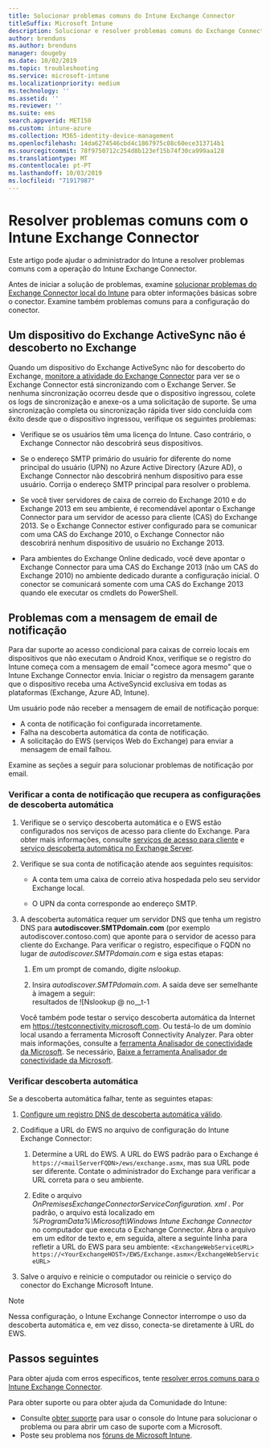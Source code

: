 ```yaml
---
title: Solucionar problemas comuns do Intune Exchange Connector
titleSuffix: Microsoft Intune
description: Solucionar e resolver problemas comuns do Exchange Connector local Microsoft Intune.
author: brenduns
ms.author: brenduns
manager: dougeby
ms.date: 10/02/2019
ms.topic: troubleshooting
ms.service: microsoft-intune
ms.localizationpriority: medium
ms.technology: ''
ms.assetid: ''
ms.reviewer: ''
ms.suite: ems
search.appverid: MET150
ms.custom: intune-azure
ms.collection: M365-identity-device-management
ms.openlocfilehash: 14da6274546cbd4c1867975c08c60ece313714b1
ms.sourcegitcommit: 78f9750712c254d8b123ef15b74f30ca999aa128
ms.translationtype: MT
ms.contentlocale: pt-PT
ms.lasthandoff: 10/03/2019
ms.locfileid: "71917987"
---
```

# <a name="resolve-common-problems-with-the-intune-exchange-connector"></a>Resolver problemas comuns com o Intune Exchange Connector
 
Este artigo pode ajudar o administrador do Intune a resolver problemas comuns com a operação do Intune Exchange Connector.  

Antes de iniciar a solução de problemas, examine [solucionar problemas do Exchange Connector local do Intune](troubleshoot-exchange-connector.md) para obter informações básicas sobre o conector. Examine também problemas comuns para a configuração do conector. 

## <a name="an-exchange-activesync-device-isnt-discovered-from-exchange"></a>Um dispositivo do Exchange ActiveSync não é descoberto no Exchange

Quando um dispositivo do Exchange ActiveSync não for descoberto do Exchange, [monitore a atividade do Exchange Connector](exchange-connector-install.md#on-premises-intune-exchange-connector-high-availability-support) para ver se o Exchange Connector está sincronizando com o Exchange Server. Se nenhuma sincronização ocorreu desde que o dispositivo ingressou, colete os logs de sincronização e anexe-os a uma solicitação de suporte. Se uma sincronização completa ou sincronização rápida tiver sido concluída com êxito desde que o dispositivo ingressou, verifique os seguintes problemas: 

- Verifique se os usuários têm uma licença do Intune. Caso contrário, o Exchange Connector não descobrirá seus dispositivos.  

- Se o endereço SMTP primário do usuário for diferente do nome principal do usuário (UPN) no Azure Active Directory (Azure AD), o Exchange Connector não descobrirá nenhum dispositivo para esse usuário. Corrija o endereço SMTP principal para resolver o problema.  

- Se você tiver servidores de caixa de correio do Exchange 2010 e do Exchange 2013 em seu ambiente, é recomendável apontar o Exchange Connector para um servidor de acesso para cliente (CAS) do Exchange 2013. Se o Exchange Connector estiver configurado para se comunicar com uma CAS do Exchange 2010, o Exchange Connector não descobrirá nenhum dispositivo de usuário no Exchange 2013.  

- Para ambientes do Exchange Online dedicado, você deve apontar o Exchange Connector para uma CAS do Exchange 2013 (não um CAS do Exchange 2010) no ambiente dedicado durante a configuração inicial. O conector se comunicará somente com uma CAS do Exchange 2013 quando ele executar os cmdlets do PowerShell.  


## <a name="problems-with-the-notification-email-message"></a>Problemas com a mensagem de email de notificação  

Para dar suporte ao acesso condicional para caixas de correio locais em dispositivos que não executam o Android Knox, verifique se o registro do Intune começa com a mensagem de email "comece agora mesmo" que o Intune Exchange Connector envia. Iniciar o registro da mensagem garante que o dispositivo receba uma ActiveSyncid exclusiva em todas as plataformas (Exchange, Azure AD, Intune).  

Um usuário pode não receber a mensagem de email de notificação porque:  

- A conta de notificação foi configurada incorretamente.
- Falha na descoberta automática da conta de notificação.
- A solicitação do EWS (serviços Web do Exchange) para enviar a mensagem de email falhou.

Examine as seções a seguir para solucionar problemas de notificação por email.

### <a name="check-the-notification-account-that-retrieves-autodiscover-settings"></a>Verificar a conta de notificação que recupera as configurações de descoberta automática
1. Verifique se o serviço descoberta automática e o EWS estão configurados nos serviços de acesso para cliente do Exchange. Para obter mais informações, consulte [serviços de acesso para cliente](https://docs.microsoft.com/Exchange/architecture/client-access/client-access) e [serviço descoberta automática no Exchange Server](https://docs.microsoft.com/Exchange/architecture/client-access/autodiscover?view=exchserver-2019).


2. Verifique se sua conta de notificação atende aos seguintes requisitos:

   - A conta tem uma caixa de correio ativa hospedada pelo seu servidor Exchange local.  

   - O UPN da conta corresponde ao endereço SMTP.

3. A descoberta automática requer um servidor DNS que tenha um registro DNS para **autodiscover.SMTPdomain.com** (por exemplo autodiscover.contoso.com) que aponte para o servidor de acesso para cliente do Exchange. Para verificar o registro, especifique o FQDN no lugar de *autodiscover.SMTPdomain.com* e siga estas etapas:

   1. Em um prompt de comando, digite *nslookup*.  

   2. Insira *autodiscover.SMTPdomain.com*. A saída deve ser semelhante à imagem a seguir:  
      resultados de ![Nslookup @ no__t-1

   Você também pode testar o serviço descoberta automática da Internet em https://testconnectivity.microsoft.com. Ou testá-lo de um domínio local usando a ferramenta Microsoft Connectivity Analyzer. Para obter mais informações, consulte a [ferramenta Analisador de conectividade da Microsoft](https://docs.microsoft.com/en-us/previous-versions/office/exchange-remote-connectivity/jj851141(v=exchg.80)). Se necessário, [Baixe a ferramenta Analisador de conectividade da Microsoft](http://go.microsoft.com/fwlink/?LinkID=313782).


### <a name="check-autodiscovery"></a>Verificar descoberta automática  

Se a descoberta automática falhar, tente as seguintes etapas:
1. [Configure um registro DNS de descoberta automática válido](https://docs.microsoft.com/previous-versions/exchange-server/exchange-150/mt473798(v=exchg.150)). 

2. Codifique a URL do EWS no arquivo de configuração do Intune Exchange Connector:

   1. Determine a URL do EWS. A URL do EWS padrão para o Exchange é `https://<mailServerFQDN>/ews/exchange.asmx`, mas sua URL pode ser diferente. Contate o administrador do Exchange para verificar a URL correta para o seu ambiente.

   2. Edite o arquivo *OnPremisesExchangeConnectorServiceConfiguration. xml* . Por padrão, o arquivo está localizado em *%ProgramData%\Microsoft\Windows Intune Exchange Connector* no computador que executa o Exchange Connector. Abra o arquivo em um editor de texto e, em seguida, altere a seguinte linha para refletir a URL do EWS para seu ambiente: `<ExchangeWebServiceURL> https://<YourExchangeHOST>/EWS/Exchange.asmx</ExchangeWebServiceURL>`
    

3. Salve o arquivo e reinicie o computador ou reinicie o serviço do conector do Exchange Microsoft Intune.

>[!NOTE]
> Nessa configuração, o Intune Exchange Connector interrompe o uso da descoberta automática e, em vez disso, conecta-se diretamente à URL do EWS.

## <a name="next-steps"></a>Passos seguintes  

Para obter ajuda com erros específicos, tente [resolver erros comuns para o Intune Exchange Connector](troubleshoot-exchange-connector-common-errors.md).

Para obter suporte ou para obter ajuda da Comunidade do Intune:
- Consulte [obter suporte](../fundamentals/get-support.md) para usar o console do Intune para solucionar o problema ou para abrir um caso de suporte com a Microsoft. 
- Poste seu problema nos [fóruns de Microsoft Intune](https://social.technet.microsoft.com/Forums/en-US/home?forum=microsoftintuneprod).  
